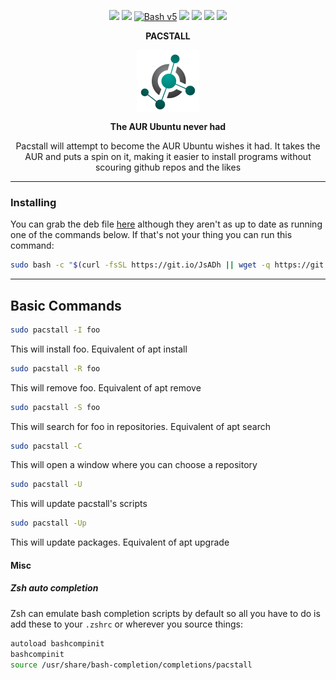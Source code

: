 <p align="center">
<a href="https://choosealicense.com/licenses/gpl-3.0/"><img src="https://img.shields.io/badge/license-GPL-blue.svg?style=flat-square&logo"></a>
<a href="https://github.com/pacstall/pacstall/releases/latest"><img src="https://img.shields.io/github/v/release/pacstall/pacstall?color=red&style=flat-square"></a>
<a href="https://www.gnu.org/software/bash/"><img src="https://img.shields.io/badge/bash-v5-brightgreen?style=flat-square&logo" alt="Bash v5"></a>
  <a href="https://github.com/pacstall/pacstall/issues"><img src="https://img.shields.io/github/issues/pacstall/pacstall?style=flat-square"></a>
<a href="https://github.com/pacstall/pacstall/actions?query=workflow%3A%22test+install+script%22"><img src="https://img.shields.io/github/workflow/status/pacstall/pacstall/test%20install%20script?style=flat-square"></a>
<a href="https://www.codefactor.io/repository/github/pacstall/pacstall"><img src="https://img.shields.io/codefactor/grade/github/pacstall/pacstall/develop?style=flat-square"></a>
<a href="https://discord.gg/yzrjXJV6K8"><img src="https://img.shields.io/discord/839818021207801878?style=flat-square"></a>
</p>

<p align="center"><b>PACSTALL</b></p>
<p align="center">
<a href="https://github.com/pacstall/pacstall"><img align="center" src="website-images/pacstall.png" alt="Pacstall Logo"></a>
</p>
<p align="center"><b>The AUR Ubuntu never had</b></p>

<p align="center">Pacstall will attempt to become the AUR Ubuntu wishes it had. It takes the AUR and puts a spin on it, making it easier to install programs without scouring github repos and the likes</p>
</p>

---

### Installing

You can grab the deb file [here](https://github.com/pacstall/pacstall/releases/latest) although they aren't as up to date as running one of the commands below. If that's not your thing you can run this command:
```bash
sudo bash -c "$(curl -fsSL https://git.io/JsADh || wget -q https://git.io/JsADh -O -)"
```
---

## Basic Commands

```bash
sudo pacstall -I foo
``` 
This will install foo. Equivalent of apt install

```bash
sudo pacstall -R foo
```
This will remove foo. Equivalent of apt remove

```bash
sudo pacstall -S foo
```
This will search for foo in repositories. Equivalent of apt search

```bash
sudo pacstall -C
```
This will open a window where you can choose a repository

```bash
sudo pacstall -U
```
This will update pacstall's scripts

```bash
sudo pacstall -Up
```

This will update packages. Equivalent of apt upgrade


#### Misc
##### Zsh auto completion
Zsh can emulate bash completion scripts by default so all you have to do is add these to your `.zshrc` or wherever you source things:
```bash
autoload bashcompinit
bashcompinit
source /usr/share/bash-completion/completions/pacstall
```
